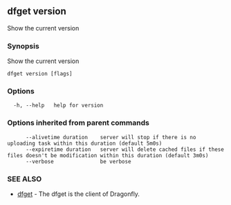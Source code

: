 ## dfget version

Show the current version

### Synopsis

Show the current version

```
dfget version [flags]
```

### Options

```
  -h, --help   help for version
```

### Options inherited from parent commands

```
      --alivetime duration    server will stop if there is no uploading task within this duration (default 5m0s)
      --expiretime duration   server will delete cached files if these files doesn't be modification within this duration (default 3m0s)
      --verbose               be verbose
```

### SEE ALSO

* [dfget](dfget.md)	 - The dfget is the client of Dragonfly.

